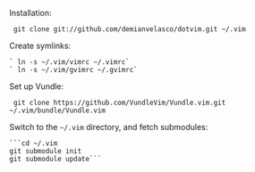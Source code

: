 Installation:

   ` git clone git://github.com/demianvelasco/dotvim.git ~/.vim`

Create symlinks:

    ` ln -s ~/.vim/vimrc ~/.vimrc`
    ` ln -s ~/.vim/gvimrc ~/.gvimrc`
    
Set up Vundle:

   ` git clone https://github.com/VundleVim/Vundle.vim.git ~/.vim/bundle/Vundle.vim`

Switch to the `~/.vim` directory, and fetch submodules:

    ```cd ~/.vim
    git submodule init
    git submodule update```


